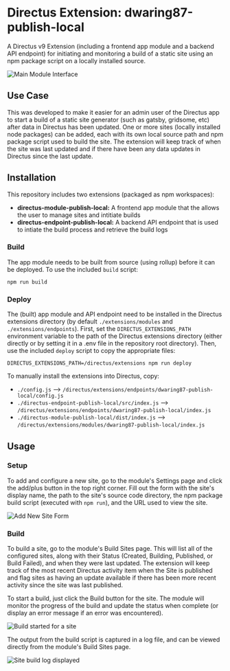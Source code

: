 # Directus Extension: dwaring87-publish-local

A Directus v9 Extension (including a frontend app module and a backend API endpoint) for initiating and monitoring a build of a static site using an npm package script on a locally installed source.

![Main Module Interface](https://user-images.githubusercontent.com/7526014/134442837-649dda76-b7b7-47b1-a4f3-06bc805e5303.jpeg)

## Use Case

This was developed to make it easier for an admin user of the Directus app to start a build of a static site generator (such as gatsby, gridsome, etc) after data in Directus has been updated.  One or more sites (locally installed node packages) can be added, each with its own local source path and npm package script used to build the site.  The extension will keep track of when the site was last updated and if there have been any data updates in Directus since the last update.

## Installation

This repository includes two extensions (packaged as npm workspaces): 

- **directus-module-publish-local:** A frontend app module that the allows the user to manage sites and intitiate builds
- **directus-endpoint-publish-local:** A backend API endpoint that is used to intiate the build process and retrieve the build logs

### Build

The app module needs to be built from source (using rollup) before it can be deployed.  To use the included `build` script:

```
npm run build
```

### Deploy

The (built) app module and API endpoint need to be installed in the Directus extensions directory (by default `./extensions/modules` and `./extensions/endpoints`).  First, set the `DIRECTUS_EXTENSIONS_PATH` environment variable to the path of the Directus extensions directory (either directly or by setting it in a .env file in the repository root directory).  Then, use the included `deploy` script to copy the appropriate files:

```
DIRECTUS_EXTENSIONS_PATH=/directus/extensions npm run deploy
```

To manually install the extensions into Directus, copy:

- `./config.js` --> `/directus/extensions/endpoints/dwaring87-publish-local/config.js`
- `./directus-endpoint-publish-local/src/index.js` --> `/directus/extensions/endpoints/dwaring87-publish-local/index.js`
- `./directus-module-publish-local/dist/index.js` --> `/directus/extensions/modules/dwaring87-publish-local/index.js`

## Usage

### Setup

To add and configure a new site, go to the module's Settings page and click the add/plus button in the top right corner.  Fill out the form with the site's display name, the path to the site's source code directory, the npm package build script (executed with `npm run`), and the URL used to view the site.

![Add New Site Form](https://user-images.githubusercontent.com/7526014/134501221-b2c88265-1780-4f73-8b9f-7dcc57b2e66e.jpeg)

### Build

To build a site, go to the module's Build Sites page.  This will list all of the configured sites, along with their Status (Created, Building, Published, or Build Failed), and when they were last updated.  The extension will keep track of the most recent Directus activity item when the Site is published and flag sites as having an update available if there has been more recent activity since the site was last published.

To start a build, just click the Build button for the site.  The module will monitor the progress of the build and update the status when complete (or display an error message if an error was encountered).

![Build started for a site](https://user-images.githubusercontent.com/7526014/134502238-bb5bbf6c-7200-4123-b5da-540b0c4d6dea.jpeg)

The output from the build script is captured in a log file, and can be viewed directly from the module's Build Sites page.

![Site build log displayed](https://user-images.githubusercontent.com/7526014/134502442-30d7fc01-68dc-485b-94c4-eb66e09d9700.jpeg)
